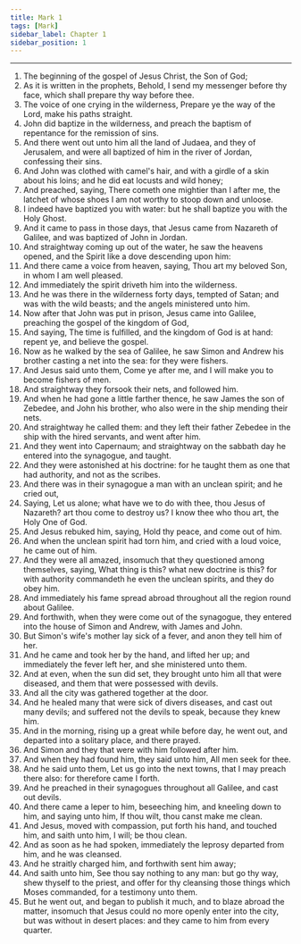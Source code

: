 ```yaml
---
title: Mark 1
tags: [Mark]
sidebar_label: Chapter 1
sidebar_position: 1
---
```


---
1. The beginning of the gospel of Jesus Christ, the Son of God;
2. As it is written in the prophets, Behold, I send my messenger before thy face, which shall prepare thy way before thee.
3. The voice of one crying in the wilderness, Prepare ye the way of the Lord, make his paths straight.
4. John did baptize in the wilderness, and preach the baptism of repentance for the remission of sins.
5. And there went out unto him all the land of Judaea, and they of Jerusalem, and were all baptized of him in the river of Jordan, confessing their sins.
6. And John was clothed with camel's hair, and with a girdle of a skin about his loins; and he did eat locusts and wild honey;
7. And preached, saying, There cometh one mightier than I after me, the latchet of whose shoes I am not worthy to stoop down and unloose.
8. I indeed have baptized you with water: but he shall baptize you with the Holy Ghost.
9. And it came to pass in those days, that Jesus came from Nazareth of Galilee, and was baptized of John in Jordan.
10. And straightway coming up out of the water, he saw the heavens opened, and the Spirit like a dove descending upon him:
11. And there came a voice from heaven, saying, Thou art my beloved Son, in whom I am well pleased.
12. And immediately the spirit driveth him into the wilderness.
13. And he was there in the wilderness forty days, tempted of Satan; and was with the wild beasts; and the angels ministered unto him.
14. Now after that John was put in prison, Jesus came into Galilee, preaching the gospel of the kingdom of God,
15. And saying, The time is fulfilled, and the kingdom of God is at hand: repent ye, and believe the gospel.
16. Now as he walked by the sea of Galilee, he saw Simon and Andrew his brother casting a net into the sea: for they were fishers.
17. And Jesus said unto them, Come ye after me, and I will make you to become fishers of men.
18. And straightway they forsook their nets, and followed him.
19. And when he had gone a little farther thence, he saw James the son of Zebedee, and John his brother, who also were in the ship mending their nets.
20. And straightway he called them: and they left their father Zebedee in the ship with the hired servants, and went after him.
21. And they went into Capernaum; and straightway on the sabbath day he entered into the synagogue, and taught.
22. And they were astonished at his doctrine: for he taught them as one that had authority, and not as the scribes.
23. And there was in their synagogue a man with an unclean spirit; and he cried out,
24. Saying, Let us alone; what have we to do with thee, thou Jesus of Nazareth? art thou come to destroy us? I know thee who thou art, the Holy One of God.
25. And Jesus rebuked him, saying, Hold thy peace, and come out of him.
26. And when the unclean spirit had torn him, and cried with a loud voice, he came out of him.
27. And they were all amazed, insomuch that they questioned among themselves, saying, What thing is this? what new doctrine is this? for with authority commandeth he even the unclean spirits, and they do obey him.
28. And immediately his fame spread abroad throughout all the region round about Galilee.
29. And forthwith, when they were come out of the synagogue, they entered into the house of Simon and Andrew, with James and John.
30. But Simon's wife's mother lay sick of a fever, and anon they tell him of her.
31. And he came and took her by the hand, and lifted her up; and immediately the fever left her, and she ministered unto them.
32. And at even, when the sun did set, they brought unto him all that were diseased, and them that were possessed with devils.
33. And all the city was gathered together at the door.
34. And he healed many that were sick of divers diseases, and cast out many devils; and suffered not the devils to speak, because they knew him.
35. And in the morning, rising up a great while before day, he went out, and departed into a solitary place, and there prayed.
36. And Simon and they that were with him followed after him.
37. And when they had found him, they said unto him, All men seek for thee.
38. And he said unto them, Let us go into the next towns, that I may preach there also: for therefore came I forth.
39. And he preached in their synagogues throughout all Galilee, and cast out devils.
40. And there came a leper to him, beseeching him, and kneeling down to him, and saying unto him, If thou wilt, thou canst make me clean.
41. And Jesus, moved with compassion, put forth his hand, and touched him, and saith unto him, I will; be thou clean.
42. And as soon as he had spoken, immediately the leprosy departed from him, and he was cleansed.
43. And he straitly charged him, and forthwith sent him away;
44. And saith unto him, See thou say nothing to any man: but go thy way, shew thyself to the priest, and offer for thy cleansing those things which Moses commanded, for a testimony unto them.
45. But he went out, and began to publish it much, and to blaze abroad the matter, insomuch that Jesus could no more openly enter into the city, but was without in desert places: and they came to him from every quarter.